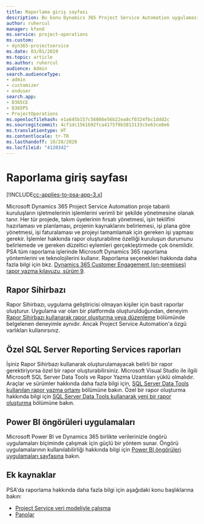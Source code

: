 ```yaml
---
title: Raporlama giriş sayfası
description: Bu konu Dynamics 365 Project Service Automation uygulamasında raporlama hakkında bilgi sağlar.
author: ruhercul
manager: kfend
ms.service: project-operations
ms.custom:
- dyn365-projectservice
ms.date: 03/01/2019
ms.topic: article
ms.author: ruhercul
audience: Admin
search.audienceType:
- admin
- customizer
- enduser
search.app:
- D365CE
- D365PS
- ProjectOperations
ms.openlocfilehash: e1a645b157c56066e56b22ea8cf0324fbc1ddd2c
ms.sourcegitcommit: 4cf1dc1561b92fca4175f0b3813133c5e63ce8e6
ms.translationtype: HT
ms.contentlocale: tr-TR
ms.lasthandoff: 10/28/2020
ms.locfileid: "4120342"
---
```

# <a name="reporting-home-page"></a>Raporlama giriş sayfası

[!INCLUDE[cc-applies-to-psa-app-3.x](../includes/cc-applies-to-psa-app-3x.md)]

Microsoft Dynamics 365 Project Service Automation proje tabanlı kuruluşların işletmelerinin işlemlerini verimli bir şekilde yönetmesine olanak tanır. Her tür projede, takım üyelerinin fırsatı yönetmesi, işin teklifini hazırlaması ve planlaması, projenin kaynaklarını belirlemesi, işi plana göre yönetmesi, işi faturalaması ve projeyi tamamlamak için gereken işi yapması gerekir. İşlemler hakkında rapor oluşturabilme özelliği kuruluşun durumunu belirlemede ve gereken düzeltici eylemleri gerçekleştirmede çok önemlidir. PSA tüm raporlama işlerinde Microsoft Dynamics 365 raporlama yöntemlerini ve teknolojilerini kullanır. Raporlama seçenekleri hakkında daha fazla bilgi için bkz. [Dynamics 365 Customer Engagement (on-premises) rapor yazma kılavuzu, sürüm 9](https://docs.microsoft.com/dynamics365/customerengagement/on-premises/analytics/reporting-analytics-with-dynamics-365).

## <a name="report-wizard"></a>Rapor Sihirbazı

Rapor Sihirbazı, uygulama geliştiricisi olmayan kişiler için basit raporlar oluşturur. Uygulama var olan bir platformda oluşturulduğundan, deneyim [Rapor Sihirbazı kullanarak rapor oluşturma veya düzenleme](https://docs.microsoft.com/dynamics365/customerengagement/on-premises/basics/create-edit-copy-report-wizard) bölümünde belgelenen deneyimle aynıdır. Ancak Project Service Automation'a özgü varlıkları kullanırsınız.

## <a name="custom-sql-server-reporting-services-reports"></a>Özel SQL Server Reporting Services raporları

İşiniz Rapor Sihirbazı kullanarak oluşturulamayacak belirli bir rapor gerektiriyorsa özel bir rapor oluşturabilirsiniz. Microsoft Visual Studio ile ilgili Microsoft SQL Server Data Tools ve Rapor Yazma Uzantıları yüklü olmalıdır. Araçlar ve sürümler hakkında daha fazla bilgi için, [SQL Server Data Tools kullanılan rapor yazma ortamı](https://docs.microsoft.com/dynamics365/customerengagement/on-premises/analytics/report-writing-environment-using-sql-server-data-tools) bölümüne bakın. Özel bir rapor oluşturma hakkında bilgi için [SQL Server Data Tools kullanarak yeni bir rapor oluşturma](https://docs.microsoft.com/dynamics365/customerengagement/on-premises/analytics/create-a-new-report-using-sql-server-data-tools) bölümüne bakın.

## <a name="power-bi-insights-apps"></a>Power BI öngörüleri uygulamaları

Microsoft Power BI ve Dynamics 365 birlikte verilerinizle öngörü uygulamaları biçiminde çalışmak için güçlü bir yöntem sunar. Öngörü uygulamalarının kullanılabilirliği hakkında bilgi için [Power BI öngörüleri uygulamaları sayfasına](https://powerbi.microsoft.com/power-bi-insights-apps/) bakın.


## <a name="additional-resources"></a>Ek kaynaklar
PSA'da raporlama hakkında daha fazla bilgi için aşağıdaki konu başlıklarına bakın:

- [Project Service veri modeliyle çalışma](reports-working-project-service-data-model.md)
- [Panolar](reports-dashboards.md)

